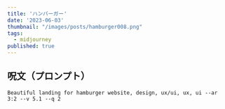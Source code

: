 ```yaml
---
title: 'ハンバーガー'
date: '2023-06-03'
thumbnail: "/images/posts/hamburger008.png"
tags:
  - midjourney
published: true
---
```


## 呪文（プロンプト）
```
Beautiful landing for hamburger website, design, ux/ui, ux, ui --ar 3:2 --v 5.1 --q 2
```